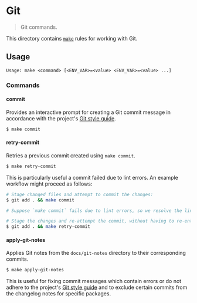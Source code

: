 <!--

@license Apache-2.0

Copyright (c) 2023 The Stdlib Authors.

Licensed under the Apache License, Version 2.0 (the "License");
you may not use this file except in compliance with the License.
You may obtain a copy of the License at

   http://www.apache.org/licenses/LICENSE-2.0

Unless required by applicable law or agreed to in writing, software
distributed under the License is distributed on an "AS IS" BASIS,
WITHOUT WARRANTIES OR CONDITIONS OF ANY KIND, either express or implied.
See the License for the specific language governing permissions and
limitations under the License.

-->

# Git

> Git commands.

<!-- Section to include introductory text. Make sure to keep an empty line after the intro `section` element and another before the `/section` close. -->

<section class="intro">

This directory contains [`make`][make] rules for working with Git.

</section>

<!-- /.intro -->

<!-- Usage documentation. -->

<section class="usage">

## Usage

```text
Usage: make <command> [<ENV_VAR>=<value> <ENV_VAR>=<value> ...]
```

### Commands

#### commit

Provides an interactive prompt for creating a Git commit message in accordance with the project's [Git style guide][stdlib-style-guides-git].

<!-- run-disable -->

```bash
$ make commit
```

#### retry-commit

Retries a previous commit created using `make commit`.

<!-- run-disable -->

```bash
$ make retry-commit
```

This is particularly useful a commit failed due to lint errors. An example workflow might proceed as follows:

<!-- run-disable -->

```bash
# Stage changed files and attempt to commit the changes:
$ git add . && make commit

# Suppose `make commit` fails due to lint errors, so we resolve the lint errors.

# Stage the changes and re-attempt the commit, without having to re-enter commit info:
$ git add . && make retry-commit
```

#### apply-git-notes

Applies Git notes from the `docs/git-notes` directory to their corresponding commits.

<!-- run-disable -->

```bash
$ make apply-git-notes
```

This is useful for fixing commit messages which contain errors or do not adhere to the project's [Git style guide][stdlib-style-guides-git] and to exclude certain commits from the changelog notes for specific packages.

</section>

<!-- /.usage -->

<!-- Section to include notes. Make sure to keep an empty line after the `section` element and another before the `/section` close. -->

<section class="notes">

</section>

<!-- /.notes -->

<!-- Section for all links. Make sure to keep an empty line after the `section` element and another before the `/section` close. -->

<section class="links">

[make]: https://www.gnu.org/software/make/

[stdlib-style-guides-git]: https://github.com/stdlib-js/stdlib/blob/develop/docs/style-guides/git

</section>

<!-- /.links -->
